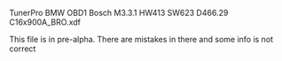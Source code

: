TunerPro BMW OBD1 Bosch M3.3.1 HW413 SW623 D466.29 C16x900A_BRO.xdf

This file is in pre-alpha. There are mistakes in there and some info is not correct
